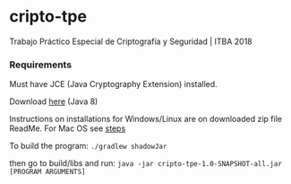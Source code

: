 # cripto-tpe
Trabajo Práctico Especial de Criptografía y Seguridad | ITBA 2018

### Requirements

Must have JCE (Java Cryptography Extension) installed.

Download [here](http://www.oracle.com/technetwork/java/javase/downloads/jce8-download-2133166.html) (Java 8)

Instructions on installations for Windows/Linux are on downloaded zip file ReadMe.
For Mac OS see [steps](https://stackoverflow.com/questions/37741142/how-to-install-unlimited-strength-jce-for-java-8-in-os-x)

To build the program:
    ```./gradlew shadowJar```

then go to build/libs and run:
   ```java -jar cripto-tpe-1.0-SNAPSHOT-all.jar [PROGRAM ARGUMENTS]```
